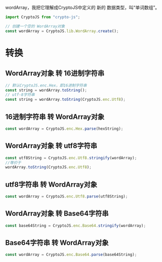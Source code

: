 wordArray，我把它理解成CryptoJS中定义的 新的 数据类型，叫“单词数组”。

```javascript
import CryptoJS from "crypto-js";

// 创建一个空的 WordArray对象
const wordArray = CryptoJS.lib.WordArray.create();
```

# 转换

## WordArray对象 转 16进制字符串

```javascript
// 默认CryptoJS.enc.Hex，即16进制字符串
const string = wordArray.toString();
// utf-8字符串
const string = wordArray.toString(CryptoJS.enc.Utf8);
```

## 16进制字符串 转 WordArray对象

```javascript
const wordArray = CryptoJS.enc.Hex.parse(hexString);
```

## WordArray对象 转 utf8字符串

```javascript
const utf8String = CryptoJS.enc.Utf8.stringify(wordArray);
//等价于
wordArray.toString(CryptoJS.enc.Utf8);
```

## utf8字符串 转 WordArray对象

```javascript
const wordArray = CryptoJS.enc.Utf8.parse(utf8String);
```

## WordArray对象 转 Base64字符串

```javascript
const base64String = CryptoJS.enc.Base64.stringify(wordArray);
```

## Base64字符串 转 WordArray对象

```javascript
const wordArray = CryptoJS.enc.Base64.parse(base64String);
```

